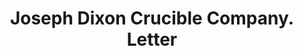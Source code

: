 ---
doi: 10.7916/D88D176M
date_other: '1890'
date_other_textual: 1890-1899
form: correspondence
genre:
- Letters (correspondence)
name:
- Joseph Dixon Crucible Company
object_in_context_url: https://biggert.cul.columbia.edu/items/view/ave_biggert_00033
subject_hierarchical_geographic:
- San Francisco, California, United States
subject_name:
- Joseph Dixon Crucible Company
title: Joseph Dixon Crucible Company. Letter
sort_title: Joseph Dixon Crucible Company. Letter
call_number: ave_biggert_00033
coordinates:
- 37.78333333333333,-122.41666666666667
pid: ave_biggert_00033
identifiers: ave_biggert_00033
thumbnail: https://derivativo-1.library.columbia.edu/iiif/2/ldpd:342989/full/!256,256/0/native.jpg
permalink: /biggert/ave_biggert_00033/
layout: iiif-image-page
---
